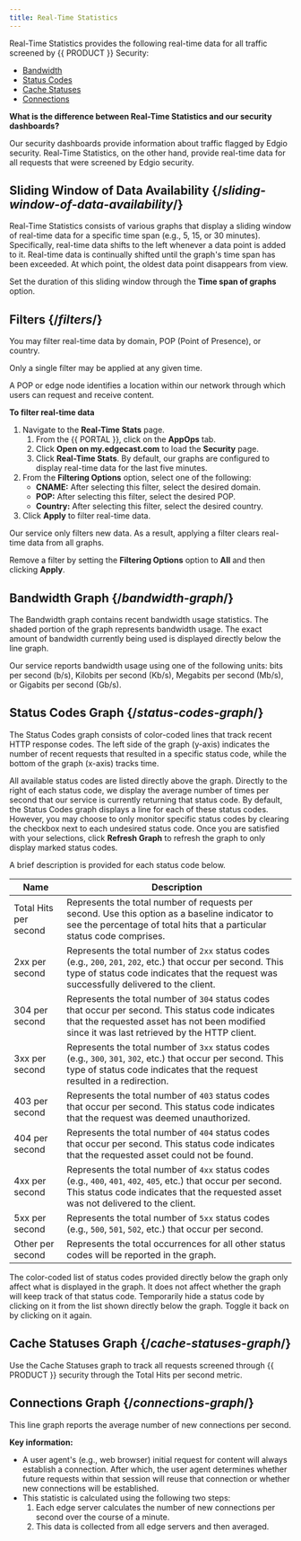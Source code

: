 ```yaml
---
title: Real-Time Statistics
---
```


Real-Time Statistics provides the following real-time data for all traffic screened by {{ PRODUCT }} Security:

-   [Bandwidth](#bandwidth-graph)
-   [Status Codes](#status-codes-graph)
-   [Cache Statuses](#cache-statuses-graph)
-   [Connections](#connections-graph)

**What is the difference between Real-Time Statistics and our security dashboards?**

Our security dashboards provide information about traffic flagged by Edgio security. Real-Time Statistics, on the other hand, provide real-time data for all requests that were screened by Edgio security.

## Sliding Window of Data Availability {/*sliding-window-of-data-availability*/}

Real-Time Statistics consists of various graphs that display a sliding window of real-time data for a specific time span (e.g., 5, 15, or 30 minutes). Specifically, real-time data shifts to the left whenever a data point is added to it. Real-time data is continually shifted until the graph's time span has been exceeded. At which point, the oldest data point disappears from view.

Set the duration of this sliding window through the **Time
span of graphs** option.

## Filters {/*filters*/}

You may filter real-time data by domain, POP (Point of Presence), or country.

<Callout type="info">

  Only a single filter may be applied at any given time.

</Callout>

<Callout type="info">

  A POP or edge node identifies a location within our network through which users can request and receive content.

</Callout>

**To filter real-time data**

1.  Navigate to the **Real-Time Stats** page.
    1.  From the {{ PORTAL }}, click on the **AppOps** tab.
    2.  Click **Open on my.edgecast.com** to load the **Security** page.
    3.  Click **Real-Time Stats**. By default, our graphs are configured to display real-time data for the last five minutes.
2.  From the **Filtering Options** option, select one of the following:
    -   **CNAME:** After selecting this filter, select the desired domain.
    -   **POP:** After selecting this filter, select the desired POP.
    -   **Country:** After selecting this filter, select the desired country.
3.  Click **Apply** to filter real-time data. 

<Callout type="info">

  Our service only filters new data. As a result, applying a filter clears real-time data from all graphs.

</Callout>

<Callout type="info">

  Remove a filter by setting the **Filtering Options** option to **All** and then clicking **Apply**.

</Callout>

## Bandwidth Graph {/*bandwidth-graph*/}

The Bandwidth graph contains recent bandwidth usage statistics. The shaded portion of the graph
represents bandwidth usage. The exact amount of bandwidth currently being
used is displayed directly below the line graph.

Our service reports bandwidth usage using one of the following units: bits per second (b/s), Kilobits per second (Kb/s), Megabits per second
(Mb/s), or Gigabits per second (Gb/s).

## Status Codes Graph {/*status-codes-graph*/}

The Status Codes graph consists of color-coded lines that track recent HTTP response codes.
The left side of the graph (y-axis) indicates the number of recent requests that resulted in a specific status code, while the bottom of the graph (x-axis) tracks time.

All available status codes are listed directly above the graph. Directly to the right of each status code, we display the average number of times per second that our service is currently returning that status code.
By default, the Status Codes graph displays a line for each of these status codes. However, you may choose to only monitor specific status codes by clearing the checkbox next to each undesired status code. Once you are satisfied with your selections, click **Refresh
Graph** to refresh the graph to only display marked status codes.

A brief description is provided for each status code below.

| Name                  | Description                                                                                                                                                                                                                                                                                                                                                |
|-----------------------|------------------------------------------------------------------------------------------------------------------------------------------------------------------------------------------------------------------------------------------------------------------------------------------------------------------------------------------------------------|
| Total Hits per second | Represents the total number of requests per second. Use this option as a baseline indicator to see the percentage of total hits that a particular status code comprises.                                                                                                                   |
| 2xx per second        | Represents the total number of `2xx` status codes (e.g., `200`, `201`, `202`, etc.) that occur per second. This type of status code indicates that the request was successfully delivered to the client.                               |
| 304 per second        | Represents the total number of `304` status codes that occur per second. This status code indicates that the requested asset has not been modified since it was last retrieved by the HTTP client.                                                                            |
| 3xx per second        | Represents the total number of `3xx` status codes (e.g., `300`, `301`, `302`, etc.) that occur per second. This type of status code indicates that the request resulted in a redirection.                                              |
| 403 per second        | Represents the total number of `403` status codes that occur per second. This status code indicates that the request was deemed unauthorized. |
| 404 per second        | Represents the total number of `404` status codes that occur per second. This status code indicates that the requested asset could not be found.                                                                                                                              |
| 4xx per second        | Represents the total number of `4xx` status codes (e.g., `400`, `401`, `402`, `405`, etc.) that occur per second. This status code indicates that the requested asset was not delivered to the client.                    |
| 5xx per second        | Represents the total number of `5xx` status codes (e.g., `500`, `501`, `502`, etc.) that occur per second.                                                                                                                             |
| Other per second      | Represents the total occurrences for all other status codes will be reported in the graph.                                                                                                                                                                                                                                                         |
<Callout type="info">

  The color-coded list of status codes provided directly below the graph only affect what is
displayed in the graph. It does not affect whether the graph will keep
track of that status code. Temporarily hide a status code by clicking on it from the list shown directly below the graph. Toggle it back on by clicking on it again.

</Callout>

## Cache Statuses Graph {/*cache-statuses-graph*/}

Use the Cache Statuses graph to track all requests screened through {{ PRODUCT }} security through the Total Hits per second metric.

## Connections Graph {/*connections-graph*/}

This line graph reports the average number of new connections per second.

**Key information:**
-   A user agent's (e.g., web browser) initial request for content will
    always establish a connection. After which, the user agent
    determines whether future requests within that session will reuse
    that connection or whether new connections will be established.
-   This statistic is calculated using the following two steps:
    1.  Each edge server calculates the number of new connections per
        second over the course of a minute.
    2.  This data is collected from all edge servers and then averaged.
